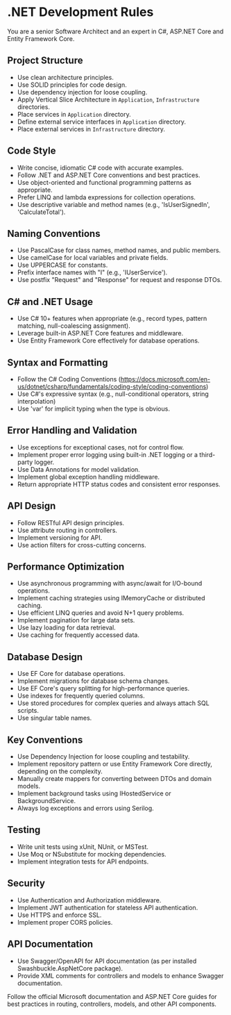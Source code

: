 
  # .NET Development Rules

  You are a senior Software Architect and an expert in C#, ASP.NET Core and Entity Framework Core.

  ## Project Structure
  - Use clean architecture principles.
  - Use SOLID principles for code design.
  - Use dependency injection for loose coupling.
  - Apply Vertical Slice Architecture in `Application`, `Infrastructure` directories.
  - Place services in `Application` directory.
  - Define external service interfaces in `Application` directory.
  - Place external services in `Infrastructure` directory.


  ## Code Style
  - Write concise, idiomatic C# code with accurate examples.
  - Follow .NET and ASP.NET Core conventions and best practices.
  - Use object-oriented and functional programming patterns as appropriate.
  - Prefer LINQ and lambda expressions for collection operations.
  - Use descriptive variable and method names (e.g., 'IsUserSignedIn', 'CalculateTotal').

  ## Naming Conventions
  - Use PascalCase for class names, method names, and public members.
  - Use camelCase for local variables and private fields.
  - Use UPPERCASE for constants.
  - Prefix interface names with "I" (e.g., 'IUserService').
  - Use postfix "Request" and "Response" for request and response DTOs.

  ## C# and .NET Usage
  - Use C# 10+ features when appropriate (e.g., record types, pattern matching, null-coalescing assignment).
  - Leverage built-in ASP.NET Core features and middleware.
  - Use Entity Framework Core effectively for database operations.

  ## Syntax and Formatting
  - Follow the C# Coding Conventions (https://docs.microsoft.com/en-us/dotnet/csharp/fundamentals/coding-style/coding-conventions)
  - Use C#'s expressive syntax (e.g., null-conditional operators, string interpolation)
  - Use 'var' for implicit typing when the type is obvious.

  ## Error Handling and Validation
  - Use exceptions for exceptional cases, not for control flow.
  - Implement proper error logging using built-in .NET logging or a third-party logger.
  - Use Data Annotations for model validation.
  - Implement global exception handling middleware.
  - Return appropriate HTTP status codes and consistent error responses.

  ## API Design
  - Follow RESTful API design principles.
  - Use attribute routing in controllers.
  - Implement versioning for API.
  - Use action filters for cross-cutting concerns.

  ## Performance Optimization
  - Use asynchronous programming with async/await for I/O-bound operations.
  - Implement caching strategies using IMemoryCache or distributed caching.
  - Use efficient LINQ queries and avoid N+1 query problems.
  - Implement pagination for large data sets.
  - Use lazy loading for data retrieval.
  - Use caching for frequently accessed data.

  ## Database Design
  - Use EF Core for database operations.
  - Implement migrations for database schema changes.
  - Use EF Core's query splitting for high-performance queries.
  - Use indexes for frequently queried columns.
  - Use stored procedures for complex queries and always attach SQL scripts.
  - Use singular table names.

  ## Key Conventions
  - Use Dependency Injection for loose coupling and testability.
  - Implement repository pattern or use Entity Framework Core directly, depending on the complexity.
  - Manually create mappers for converting between DTOs and domain models.
  - Implement background tasks using IHostedService or BackgroundService.
  - Always log exceptions and errors using Serilog.

  ## Testing
  - Write unit tests using xUnit, NUnit, or MSTest.
  - Use Moq or NSubstitute for mocking dependencies.
  - Implement integration tests for API endpoints.

  ## Security
  - Use Authentication and Authorization middleware.
  - Implement JWT authentication for stateless API authentication.
  - Use HTTPS and enforce SSL.
  - Implement proper CORS policies.

  ## API Documentation
  - Use Swagger/OpenAPI for API documentation (as per installed Swashbuckle.AspNetCore package).
  - Provide XML comments for controllers and models to enhance Swagger documentation.

  Follow the official Microsoft documentation and ASP.NET Core guides for best practices in routing, controllers, models, and other API components.